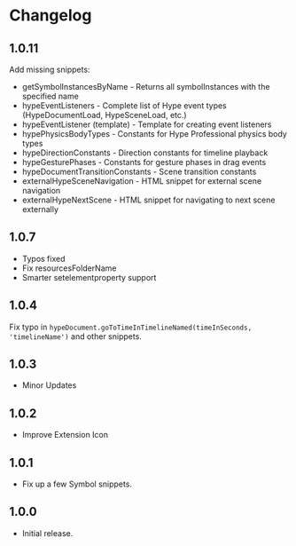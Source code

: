 # Changelog

## 1.0.11

Add missing snippets: 

- getSymbolInstancesByName - Returns all symbolInstances with the specified name
- hypeEventListeners - Complete list of Hype event types (HypeDocumentLoad, HypeSceneLoad, etc.)
- hypeEventListener (template) - Template for creating event listeners
- hypePhysicsBodyTypes - Constants for Hype Professional physics body types
- hypeDirectionConstants - Direction constants for timeline playback
- hypeGesturePhases - Constants for gesture phases in drag events
- hypeDocumentTransitionConstants - Scene transition constants
- externalHypeSceneNavigation - HTML snippet for external scene navigation
- externalHypeNextScene - HTML snippet for navigating to next scene externally

## 1.0.7
- Typos fixed
- Fix resourcesFolderName 
- Smarter setelementproperty support

## 1.0.4
Fix typo in `hypeDocument.goToTimeInTimelineNamed(timeInSeconds, 'timelineName')` and other snippets. 

## 1.0.3
- Minor Updates

## 1.0.2
- Improve Extension Icon

## 1.0.1
- Fix up a few Symbol snippets. 

## 1.0.0
- Initial release.